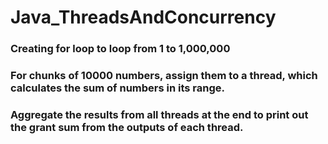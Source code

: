 # Java_ThreadsAndConcurrency

### Creating for loop to loop from 1 to 1,000,000
### For chunks of 10000 numbers, assign them to a thread, which calculates the sum of numbers in its range.
### Aggregate the results from all threads at the end to print out the grant sum from the outputs of each thread.
